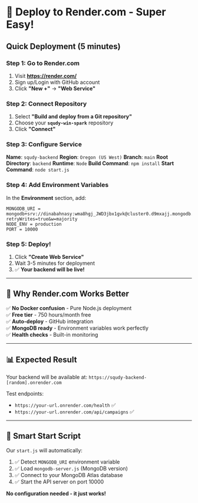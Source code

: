 # 🚀 Deploy to Render.com - Super Easy!

## Quick Deployment (5 minutes)

### Step 1: Go to Render.com
1. Visit **https://render.com/**
2. Sign up/Login with GitHub account
3. Click **"New +"** → **"Web Service"**

### Step 2: Connect Repository
1. Select **"Build and deploy from a Git repository"**
2. Choose your **`squdy-win-spark`** repository
3. Click **"Connect"**

### Step 3: Configure Service
**Name**: `squdy-backend`
**Region**: `Oregon (US West)`
**Branch**: `main`
**Root Directory**: `backend`
**Runtime**: `Node`
**Build Command**: `npm install`
**Start Command**: `node start.js`

### Step 4: Add Environment Variables
In the **Environment** section, add:
```
MONGODB_URI = mongodb+srv://dinabahnasy:wma8hgj_JWD3jbx1gvk@cluster0.d9mxajj.mongodb.net/dcampaign?retryWrites=true&w=majority
NODE_ENV = production
PORT = 10000
```

### Step 5: Deploy!
1. Click **"Create Web Service"**
2. Wait 3-5 minutes for deployment
3. ✅ **Your backend will be live!**

---

## 🎯 Why Render.com Works Better

✅ **No Docker confusion** - Pure Node.js deployment  
✅ **Free tier** - 750 hours/month free  
✅ **Auto-deploy** - GitHub integration  
✅ **MongoDB ready** - Environment variables work perfectly  
✅ **Health checks** - Built-in monitoring  

---

## 📊 Expected Result

Your backend will be available at:
`https://squdy-backend-[random].onrender.com`

Test endpoints:
- `https://your-url.onrender.com/health` ✅
- `https://your-url.onrender.com/api/campaigns` ✅

---

## 🔧 Smart Start Script

Our `start.js` will automatically:
1. ✅ Detect `MONGODB_URI` environment variable
2. ✅ Load `mongodb-server.js` (MongoDB version)
3. ✅ Connect to your MongoDB Atlas database
4. ✅ Start the API server on port 10000

**No configuration needed - it just works!**